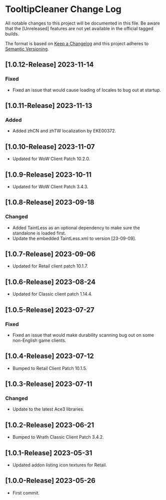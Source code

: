 # TooltipCleaner Change Log
All notable changes to this project will be documented in this file. Be aware that the [Unreleased] features are not yet available in the official tagged builds.

The format is based on [Keep a Changelog](http://keepachangelog.com/)
and this project adheres to [Semantic Versioning](http://semver.org/).

## [1.0.12-Release] 2023-11-14
### Fixed
- Fixed an issue that would cause loading of locales to bug out at startup.

## [1.0.11-Release] 2023-11-13
### Added
- Added zhCN and zhTW localization by EKE00372.

## [1.0.10-Release] 2023-11-07
- Updated for WoW Client Patch 10.2.0.

## [1.0.9-Release] 2023-10-11
- Updated for WoW Client Patch 3.4.3.

## [1.0.8-Release] 2023-09-18
### Changed
- Added TaintLess as an optional dependency to make sure the standalone is loaded first.
- Update the embedded TaintLess.xml to version [23-09-09].

## [1.0.7-Release] 2023-09-06
- Updated for Retail client patch 10.1.7.

## [1.0.6-Release] 2023-08-24
- Updated for Classic client patch 1.14.4.

## [1.0.5-Release] 2023-07-27
### Fixed
- Fixed an issue that would make durability scanning bug out on some non-English game clients.

## [1.0.4-Release] 2023-07-12
- Bumped to Retail Client Patch 10.1.5.

## [1.0.3-Release] 2023-07-11
### Changed
- Update to the latest Ace3 libraries.

## [1.0.2-Release] 2023-06-21
- Bumped to Wrath Classic Client Patch 3.4.2.

## [1.0.1-Release] 2023-05-31
- Updated addon listing icon textures for Retail.

## [1.0.0-Release] 2023-05-26
- First commit.
